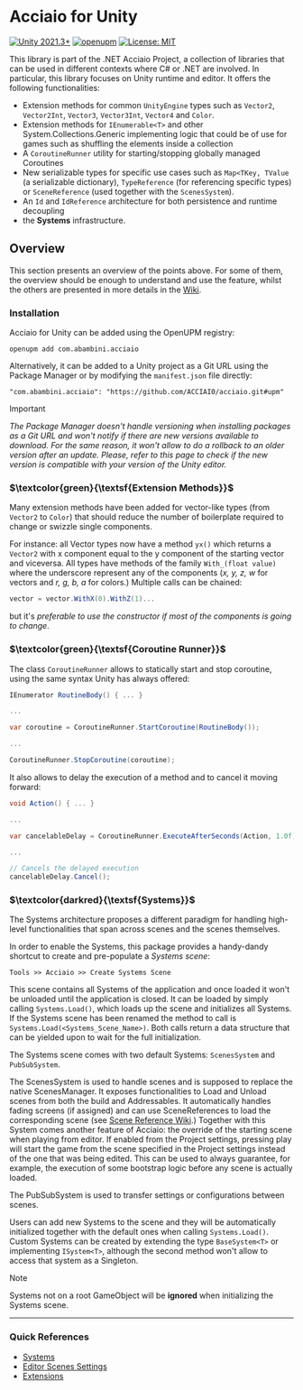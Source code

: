 # Acciaio for Unity
[![Unity 2021.3+](https://img.shields.io/badge/unity-2021.3%2B-blue.svg)](https://unity3d.com/get-unity/download)
[![openupm](https://img.shields.io/npm/v/com.abambini.acciaio?label=openupm&registry_uri=https://package.openupm.com)](https://openupm.com/packages/com.abambini.acciaio/)
[![License: MIT](https://img.shields.io/badge/License-MIT-brightgreen.svg)](https://github.com/ACCIAI0/acciaio/blob/master/LICENSE)

This library is part of the .NET Acciaio Project, a collection of libraries that can be used in different contexts where C# or .NET are involved. In particular, this library focuses on Unity runtime and editor.
It offers the following functionalities:
- Extension methods for common `UnityEngine` types such as `Vector2`, `Vector2Int`, `Vector3`, `Vector3Int`, `Vector4` and `Color`.
- Extension methods for `IEnumerable<T>` and other System.Collections.Generic implementing logic that could be of use for games such as shuffling the elements inside a collection
- A `CoroutineRunner` utility for starting/stopping globally managed Coroutines 
- New serializable types for specific use cases such as `Map<TKey, TValue` (a serializable dictionary), `TypeReference` (for referencing specific types) or `SceneReference` (used together with the `ScenesSystem`).
- An `Id` and `IdReference` architecture for both persistence and runtime decoupling
- the **Systems** infrastructure.

## Overview
This section presents an overview of the points above. For some of them, the overview should be enough to understand and use the feature, whilst the others are presented in more details in the [Wiki](../../wiki/Home).

### Installation

Acciaio for Unity can be added using the OpenUPM registry:
```
openupm add com.abambini.acciaio
```
Alternatively, it can be added to a Unity project as a Git URL using the Package Manager or by modifying the `manifest.json` file directly:
```
"com.abambini.acciaio": "https://github.com/ACCIAI0/acciaio.git#upm"
```
> [!IMPORTANT]
> *The Package Manager doesn't handle versioning when installing packages as a Git URL and won't notify if there are new versions available to download. For the same reason, it won't allow to do a rollback to an older version after an update. Please, refer to this page to check if the new version is compatible with your version of the Unity editor.*

### $\textcolor{green}{\textsf{Extension Methods}}$
Many extension methods have been added for vector-like types (from `Vector2` to `Color`) that should reduce the number of boilerplate required to change or swizzle single components. 

For instance: all Vector types now have a method `yx()` which returns a `Vector2` with x component equal to the y component of the starting vector and viceversa. All types have methods of the family `With_(float value)` where the underscore represent any of the components (*x, y, z, w* for vectors and *r, g, b, a* for colors.) Multiple calls can be chained: 
```C#
vector = vector.WithX(0).WithZ(1)...
```
but it's *preferable to use the constructor if most of the components is going to change*.

### $\textcolor{green}{\textsf{Coroutine Runner}}$
The class `CoroutineRunner` allows to statically start and stop coroutine, using the same syntax Unity has always offered:

```C#
IEnumerator RoutineBody() { ... }

...

var coroutine = CoroutineRunner.StartCoroutine(RoutineBody());

...

CoroutineRunner.StopCoroutine(coroutine);
```

It also allows to delay the execution of a method and to cancel it moving forward:

```C#
void Action() { ... }

...

var cancelableDelay = CoroutineRunner.ExecuteAfterSeconds(Action, 1.0f);

...

// Cancels the delayed execution
cancelableDelay.Cancel();
```

### $\textcolor{darkred}{\textsf{Systems}}$
The Systems architecture proposes a different paradigm for handling high-level functionalities that span across scenes and the scenes themselves. 

In order to enable the Systems, this package provides a handy-dandy shortcut to create and pre-populate a *Systems scene*: 
```
Tools >> Acciaio >> Create Systems Scene
```
This scene contains all Systems of the application and once loaded it won't be unloaded until the application is closed. It can be loaded by simply calling `Systems.Load()`, which loads up the scene and initializes all Systems. If the Systems scene has been renamed the method to call is `Systems.Load(<Systems_Scene_Name>)`. Both calls return a data structure that can be yielded upon to wait for the full initialization. 

The Systems scene comes with two default Systems: `ScenesSystem` and `PubSubSystem`. 

The ScenesSystem is used to handle scenes and is supposed to replace the native ScenesManager. It exposes functionalities to Load and Unload scenes from both the build and Addressables. It automatically handles fading screens (if assigned) and can use SceneReferences to load the corresponding scene (see [Scene Reference Wiki](../../wiki/SceneReference).) Together with this System comes another feature of Acciaio: the override of the starting scene when playing from editor. If enabled from the Project settings, pressing play will start the game from the scene specified in the Project settings instead of the one that was being edited. This can be used to always guarantee, for example, the execution of some bootstrap logic before any scene is actually loaded.

The PubSubSystem is used to transfer settings or configurations between scenes.

Users can add new Systems to the scene and they will be automatically initialized together with the default ones when calling `Systems.Load()`. Custom Systems can be created by extending the type `BaseSystem<T>` or implementing `ISystem<T>`, although the second method won't allow to access that system as a Singleton.

> [!NOTE]
> Systems not on a root GameObject will be **ignored** when initializing the Systems scene.
___
### Quick References

- [Systems](../../wiki/Systems)
- [Editor Scenes Settings](../../wiki/EditorScenesSettings)
- [Extensions](../../wiki/Extensions)

